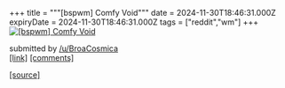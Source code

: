 +++
title = """[bspwm] Comfy Void"""
date = 2024-11-30T18:46:31.000Z
expiryDate = 2024-11-30T18:46:31.000Z
tags = ["reddit","wm"]
+++
[![[bspwm] Comfy Void](https://b.thumbs.redditmedia.com/C4HhAyWihQohBrwEKYTjHE182F1iGKcOheJdpHGm1bA.jpg "[bspwm] Comfy Void")](https://www.reddit.com/r/unixporn/comments/1h3jb9j/bspwm_comfy_void/)

submitted by [/u/BroaCosmica](https://www.reddit.com/user/BroaCosmica)  
[\[link\]](https://www.reddit.com/gallery/1h3jb9j) [\[comments\]](https://www.reddit.com/r/unixporn/comments/1h3jb9j/bspwm_comfy_void/)

[[source]](https://www.reddit.com/r/unixporn/comments/1h3jb9j/bspwm_comfy_void/)
